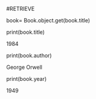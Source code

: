 \#RETRIEVE

book= Book.object.get(book.title)

print(book.title)

1984

print(book.author)

George Orwell

print(book.year)

1949

